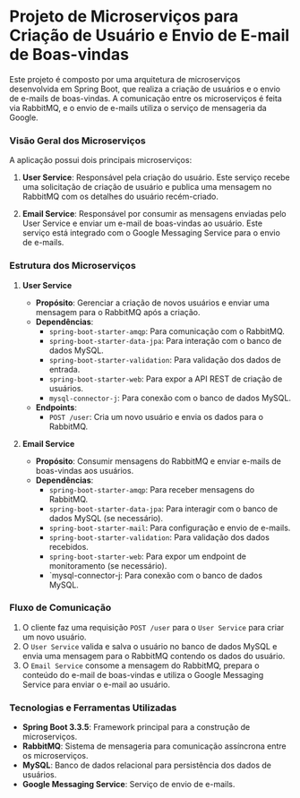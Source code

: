 # Projeto de Microserviços para Criação de Usuário e Envio de E-mail de Boas-vindas

Este projeto é composto por uma arquitetura de microserviços desenvolvida em Spring Boot, que realiza a criação de
usuários e o envio de e-mails de boas-vindas. A comunicação entre os microserviços é feita via RabbitMQ, e o envio de
e-mails utiliza o serviço de mensageria da Google.

### Visão Geral dos Microserviços

A aplicação possui dois principais microserviços:

1. **User Service**: Responsável pela criação do usuário. Este serviço recebe uma solicitação de criação de usuário e
   publica uma mensagem no RabbitMQ com os detalhes do usuário recém-criado.


2. **Email Service**: Responsável por consumir as mensagens enviadas pelo User Service e enviar um e-mail de boas-vindas ao
   usuário. Este serviço está integrado com o Google Messaging Service para o envio de e-mails.

### Estrutura dos Microserviços

1. **User Service**
   - **Propósito**: Gerenciar a criação de novos usuários e enviar uma mensagem para o RabbitMQ após a criação.
   - **Dependências**:
     - `spring-boot-starter-amqp`: Para comunicação com o RabbitMQ.
     - `spring-boot-starter-data-jpa`: Para interação com o banco de dados MySQL.
     - `spring-boot-starter-validation`: Para validação dos dados de entrada.
     - `spring-boot-starter-web`: Para expor a API REST de criação de usuários.
     - `mysql-connector-j`: Para conexão com o banco de dados MySQL.
   - **Endpoints**:
     - `POST /user`: Cria um novo usuário e envia os dados para o RabbitMQ.


2. **Email Service**
   - **Propósito**: Consumir mensagens do RabbitMQ e enviar e-mails de boas-vindas aos usuários.
   - **Dependências**:
     - `spring-boot-starter-amqp`: Para receber mensagens do RabbitMQ.
     - `spring-boot-starter-data-jpa`: Para interagir com o banco de dados MySQL (se necessário).
     - `spring-boot-starter-mail`: Para configuração e envio de e-mails.
     - `spring-boot-starter-validation`: Para validação dos dados recebidos.
     - `spring-boot-starter-web`: Para expor um endpoint de monitoramento (se necessário).
     - `mysql-connector-j: Para conexão com o banco de dados MySQL.

### Fluxo de Comunicação

1. O cliente faz uma requisição `POST /user` para o `User Service` para criar um novo usuário.
2. O `User Service` valida e salva o usuário no banco de dados MySQL e envia uma mensagem para o RabbitMQ contendo os dados do usuário.
3. O `Email Service` consome a mensagem do RabbitMQ, prepara o conteúdo do e-mail de boas-vindas e utiliza o Google Messaging Service para enviar o e-mail ao usuário.

### Tecnologias e Ferramentas Utilizadas

- **Spring Boot 3.3.5**: Framework principal para a construção de microserviços.
- **RabbitMQ**: Sistema de mensageria para comunicação assíncrona entre os microserviços.
- **MySQL**: Banco de dados relacional para persistência dos dados de usuários.
- **Google Messaging Service**: Serviço de envio de e-mails.
